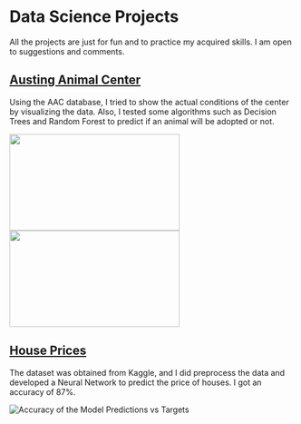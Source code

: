 # Data Science Projects

All the projects are just for fun and to practice my acquired skills. I am open to suggestions and comments.

## [Austing Animal Center](https://github.com/Sandritahm/DSProjects/blob/5619b1ce0402540b65bc5f589c83cc57777ec517/AustingAnimalCenter/AustingAnimalCenter.md)

Using the AAC database, I tried to show the actual conditions of the center by visualizing the data. Also, I tested some algorithms such as Decision Trees and Random Forest to predict if an animal will be adopted or not.

<img src="https://user-images.githubusercontent.com/92321983/186255556-d3e85241-aa28-4789-8aa0-3e86ecdc91a9.png" width="300" height="170"><img src="https://user-images.githubusercontent.com/92321983/186255569-b6573417-24c1-4e81-adbd-41bd4f9dd7fb.png" width="300" height="170">


## [House Prices](https://github.com/Sandritahm/DSProjects/blob/41f26a95c1d0d4ac7196c004a00132adfca38595/HousePriceProject/House_Price.md)

The dataset was obtained from Kaggle, and I did preprocess the data and developed a Neural Network to predict the price of houses. I got an accuracy of 87%.

![Accuracy of the Model Predictions vs Targets](https://user-images.githubusercontent.com/92321983/186260653-e5db9cfa-e576-45a8-9cc4-8f2afaf7f18f.png)
